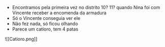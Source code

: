 - Encontramos pela primeira vez no distrito 10? 11? quando Nina foi com Vincente receber a encomenda da armadura
- Só o Vincente conseguia ver ele
- Não fez nada, só ficou olhando
- Parece um catioro, tem 4 patas

![[Catioro.png]]